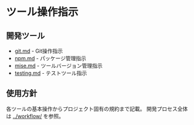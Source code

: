 # ツール操作指示

## 開発ツール

- [git.md](./git.md) - Git操作指示
- [npm.md](./npm.md) - パッケージ管理指示
- [mise.md](./mise.md) - ツールバージョン管理指示
- [testing.md](./testing.md) - テストツール指示

## 使用方針

各ツールの基本操作からプロジェクト固有の規約まで記載。
開発プロセス全体は [../workflow/](../workflow/) を参照。